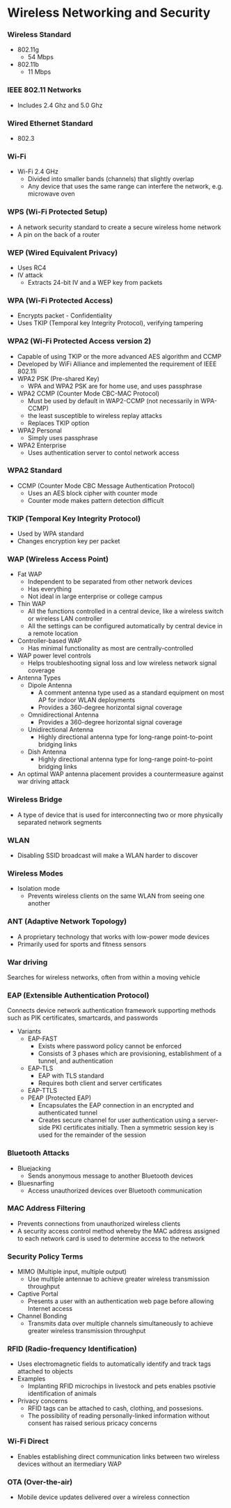 # Wireless Networking and Security
### Wireless Standard
* 802.11g
  * 54 Mbps
* 802.11b
  * 11 Mbps
  
### IEEE 802.11 Networks
* Includes 2.4 Ghz and 5.0 Ghz

### Wired Ethernet Standard
* 802.3

### Wi-Fi
* Wi-Fi 2.4 GHz
  * Divided into smaller bands (channels) that slightly overlap
  * Any device that uses the same range can interfere the network, e.g. microwave oven
  
### WPS (Wi-Fi Protected Setup)
* A network security standard to create a secure wireless home network
* A pin on the back of a router
  
### WEP (Wired Equivalent Privacy)
* Uses RC4
* IV attack
  * Extracts 24-bit IV and a WEP key from packets
  
### WPA (Wi-Fi Protected Access)
* Encrypts packet - Confidentiality
* Uses TKIP (Temporal key Integrity Protocol), verifying tampering

### WPA2 (Wi-Fi Protected Access version 2)
* Capable of using TKIP or the more advanced AES algorithm and CCMP
* Developed by WiFi Alliance and implemented the requirement of IEEE 802.11i
* WPA2 PSK (Pre-shared Key)
  * WPA and WPA2 PSK are for home use, and uses passphrase
* WPA2 CCMP (Counter Mode CBC-MAC Protocol)
  * Must be used by default in WAP2-CCMP (not necessarily in WPA-CCMP)
  * the least susceptible to wireless replay attacks
  * Replaces TKIP option
* WPA2 Personal
  * Simply uses passphrase
* WPA2 Enterprise
  * Uses authentication server to contol network access
  
### WPA2 Standard
* CCMP (Counter Mode CBC Message Authentication Protocol)
  * Uses an AES block cipher with counter mode
  * Counter mode makes pattern detection difficult
  
### TKIP (Temporal Key Integrity Protocol)
* Used by WPA standard
* Changes encryption key per packet

### WAP (Wireless Access Point)
* Fat WAP
  * Independent to be separated from other network devices
  * Has everything
  * Not ideal in large enterprise or college campus
* Thin WAP
  * All the functions controlled in a central device, like a wireless switch or wireless LAN controller
  * All the settings can be configured automatically by central device in a remote location
* Controller-based WAP
  * Has minimal functionality as most are centrally-controlled
* WAP power level controls
  * Helps troubleshooting signal loss and low wireless network signal coverage
* Antenna Types
  * Dipole Antenna
    * A comment antenna type used as a standard equipment on most AP for indoor WLAN deployments
    * Provides a 360-degree horizontal signal coverage
  * Omnidirectional Antenna
    * Provides a 360-degree horizontal signal coverage
  * Unidirectional Antenna
    * Highly directional antenna type for long-range point-to-point bridging links
  * Dish Antenna
    * Highly directional antenna type for long-range point-to-point bridging links
 * An optimal WAP antenna placement provides a countermeasure against war driving attack
 
### Wireless Bridge
* A type of device that is used for interconnecting two or more physically separated network segments
  
### WLAN
* Disabling SSID broadcast will make a WLAN harder to discover

### Wireless Modes
* Isolation mode
  * Prevents wireless clients on the same WLAN from seeing one another
  
### ANT (Adaptive Network Topology)
* A proprietary technology that works with low-power mode devices
* Primarily used for sports and fitness sensors

### War driving
Searches for wireless networks, often from within a moving vehicle

### EAP (Extensible Authentication Protocol)
Connects device network authentication framework supporting methods such as PIK certificates, smartcards, and passwords
* Variants
  * EAP-FAST
    * Exists where password policy cannot be enforced
    * Consists of 3 phases which are provisioning, establishment of a tunnel, and authentication
  * EAP-TLS
    * EAP with TLS standard
    * Requires both client and server certificates
  * EAP-TTLS
  * PEAP (Protected EAP)
    * Encapsulates the EAP connection in an encrypted and authenticated tunnel
    * Creates secure channel for user authentication using a server-side PKI certificates initially. Then a symmetric session key is used for the remainder of the session
    
### Bluetooth Attacks
* Bluejacking
  * Sends anonymous message to another Bluetooth devices
* Bluesnarfing
  * Access unauthorized devices over Bluetooth communication
  
### MAC Address Filtering
* Prevents connections from unauthorized wireless clients
* A security access control method whereby the MAC address assigned to each network card is used to determine access to the network

### Security Policy Terms
* MIMO (Multiple input, multiple output)
  * Use multiple antennae to achieve greater wireless transmission throughput
* Captive Portal
  * Presents a user with an authentication web page before allowing Internet access
* Channel Bonding
  * Transmits data over multiple channels simultaneously to achieve greater wireless transmission throughput
  
### RFID (Radio-frequency Identification)
* Uses electromagnetic fields to automatically identify and track tags attached to objects
* Examples
  * Implanting RFID microchips in livestock and pets enables psotivie identification of animals
* Privacy concerns
  * RFID tags can be attached to cash, clothing, and possesions.
  * The possibility of reading personally-linked information without consent has raised serious pricacy concerns

### Wi-Fi Direct
* Enables establishing direct communication links between two wireless devices without an itermediary WAP

### OTA (Over-the-air)
* Mobile device updates delivered over a wireless connection
